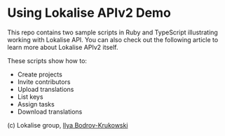 # Using Lokalise APIv2 Demo

This repo contains two sample scripts in Ruby and TypeScript illustrating working with Lokalise API. You can also check out the following article to learn more about Lokalise APIv2 itself.

These scripts show how to:

* Create projects
* Invite contributors
* Upload translations
* List keys
* Assign tasks
* Download translations

(c) Lokalise group, [Ilya Bodrov-Krukowski](http://bodrovis.tech)